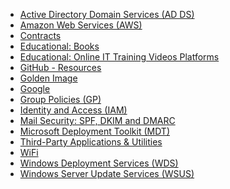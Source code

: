 * [Active Directory Domain Services (AD DS)](https://github.com/MartijnHoekstra2/IT-Handbook-guide/blob/master/Active%20Directory%20Domain%20Services%20(AD%20DS).md)
* [Amazon Web Services (AWS)](https://github.com/MartijnHoekstra2/IT-Handbook-guide/blob/master/Amazon%20Web%20Services%20(AWS).md)
* [Contracts](https://github.com/MartijnHoekstra2/IT-Handbook-guide/blob/master/Contracts.md)
* [Educational: Books](https://github.com/MartijnHoekstra2/IT-Handbook-guide/blob/master/Educational:%20Books.md)
* [Educational: Online IT Training Videos Platforms](https://github.com/MartijnHoekstra2/IT-Handbook-guide/blob/master/Educational:%20Online%20IT%20Training%20Videos%20Platforms.md)
* [GitHub - Resources](https://github.com/MartijnHoekstra2/IT-Handbook-guide/blob/master/GitHub%20-%20Resources.md)
* [Golden Image](https://github.com/MartijnHoekstra2/IT-Handbook-guide/blob/master/Golden%20Image.md)
* [Google](https://github.com/MartijnHoekstra2/IT-Handbook-guide/blob/master/Google.md)
* [Group Policies (GP)](https://github.com/MartijnHoekstra2/IT-Handbook-guide/blob/master/Group%20Policies%20(GP).md)
* [Identity and Access (IAM)](https://github.com/MartijnHoekstra2/IT-Handbook-guide/blob/master/Identity%20and%20Access%20(IAM).md)
* [Mail Security: SPF, DKIM and DMARC](https://github.com/MartijnHoekstra2/IT-Handbook-guide/blob/master/Mail%20Security:%20SPF%2C%20DKIM%20and%20DMARC.md)
* [Microsoft Deployment Toolkit (MDT)](https://github.com/MartijnHoekstra2/IT-Handbook-guide/blob/master/Microsoft%20Deployment%20Toolkit%20(MDT).md)
* [Third-Party Applications & Utilities](https://github.com/MartijnHoekstra2/IT-Handbook-guide/blob/master/Third-Party%20Applications%20%26%20Utilities.md)
* [WiFi](https://github.com/MartijnHoekstra2/IT-Handbook-guide/blob/master/WiFi.md)
* [Windows Deployment Services (WDS)](https://github.com/MartijnHoekstra2/IT-Handbook-guide/blob/master/Windows%20Deployment%20Services%20(WDS).md)
* [Windows Server Update Services (WSUS)](https://github.com/MartijnHoekstra2/IT-Handbook-guide/blob/master/Windows%20Server%20Update%20Services%20(WSUS).md)

